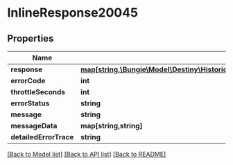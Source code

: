 # InlineResponse20045

## Properties
Name | Type | Description | Notes
------------ | ------------- | ------------- | -------------
**response** | [**map[string,\Bungie\Model\Destiny\HistoricalStats\Definitions\DestinyHistoricalStatsDefinition]**](DestinyHistoricalStatsDefinition.md) |  | [optional] 
**errorCode** | **int** |  | [optional] 
**throttleSeconds** | **int** |  | [optional] 
**errorStatus** | **string** |  | [optional] 
**message** | **string** |  | [optional] 
**messageData** | **map[string,string]** |  | [optional] 
**detailedErrorTrace** | **string** |  | [optional] 

[[Back to Model list]](../README.md#documentation-for-models) [[Back to API list]](../README.md#documentation-for-api-endpoints) [[Back to README]](../README.md)


